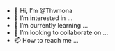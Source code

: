 - 👋 Hi, I’m @Thvmona
- 👀 I’m interested in ...
- 🌱 I’m currently learning ...
- 💞️ I’m looking to collaborate on ...
- 📫 How to reach me ...

<!---
Thvmona/Thvmona is a ✨ special ✨ repository because its `README.md` (this file) appears on your GitHub profile.
You can click the Preview link to take a look at your changes.
--->

